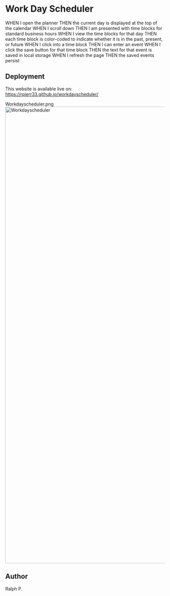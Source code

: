 # Work Day Scheduler 

WHEN I open the planner
THEN the current day is displayed at the top of the calendar
WHEN I scroll down
THEN I am presented with time blocks for standard business hours
WHEN I view the time blocks for that day
THEN each time block is color-coded to indicate whether it is in the past, present, or future
WHEN I click into a time block
THEN I can enter an event
WHEN I click the save button for that time block
THEN the text for that event is saved in local storage
WHEN I refresh the page
THEN the saved events persist


## Deployment
This website is available live on: https://rpierr33.github.io/workdayscheduler/


Workdayscheduler.png<img width="1440" alt="Workdayscheduler" src="https://user-images.githubusercontent.com/35232283/127199932-e542a481-f98c-4bdd-9bf1-002341a5ce27.png">



## Author
Ralph P.
